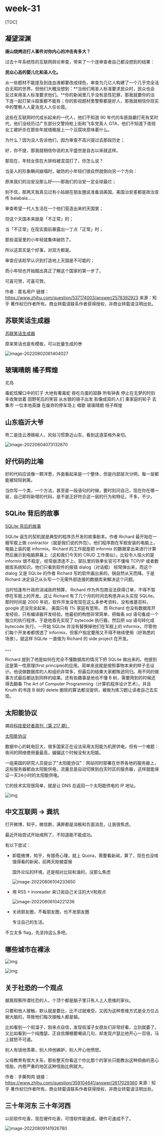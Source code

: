 # week-31

[TOC]



## 凝望深渊

**唐山烧烤店打人事件对你内心的冲击有多大？**

过去十年系统性的互联网舆论审查，带来了一个连审查者自己都没想到的结果：

**民众心态的婴儿化和圣人化。**

从一些题材不能提及到连血液都要改成绿色，审查为几亿人构建了一个几乎完全洁白无瑕的世界。但他们大概没想到：**当他们用圣人标准要求民众时，民众也会反过来用圣人标准要求他们。**你的新闻里几乎没有恶性犯罪，那我就要你的治下连一起打架斗殴案都不能有；你的影视题材里警察都是好人，那我就相信你现实中的警察人人夏洛克人人任长霞。

这些在互联网时代成长起来的一代人，他们不知道 90 年代的车匪路霸打死有奖时代，他们没经历过广东部分交警持枪上街和飞车党真人 GTA，他们不知道下夜班女工被奸杀在那些年就值晚报上一个豆腐块意味着什么。

为什么？因为没人告诉他们，因为审查不高兴提过去那段历史；

好，你不提，那我就相信你说的太平盛世是自古以来就这样。

那现在，年轻女孩在大排档被混混打了，你怎么说？



当圣人的形象瞬间崩塌时，破防的小年轻们很自然就倒向另一个方向：

原来我们的治安没那么好——那我们的治安一定全球最烂；

别不信，那两天我真见过有小姑娘在朋友圈说准备润美国，美国治安差都是政治宣传 balabala……



审查希望一代人生活在一个他们营造出来的天国里；

但这个天国本来就是「不正常」的；

当「不正常」在现实面前暴露出一丁点「正常」时；

那些温室里的小年轻就集体破防了。



所以这其实是个好事。对双方都是。

审查应该趁早认识到打造地上天国是不可能的；

而小年轻也开始踏出真正了解这个国家的第一步了。

可喜可贺，可喜可贺。

作者：匿名用户
链接：https://www.zhihu.com/question/537174003/answer/2576392923
来源：知乎
著作权归作者所有。商业转载请联系作者获得授权，非商业转载请注明出处。



## 苏联笑话生成器

[苏联笑话生成器](https://disksing.com/sao-gen-gen/3)

原来笑话也是有模板，可以批量生成的😎

![image-20220802081404027](assets/image-20220802081404027.png)



## 玻璃晴朗 橘子辉煌

北岛

毒蛇炫耀口中的钉子
大地有著毒蛇
吞吃鸟蛋的寂静
所有钟表
停止在无梦的时刻
丰收聚敛着
田野死后的笑容
从水银的镜子出发
影像成双的人们
乘家庭的轮子
去集市
一位本地英雄
在废弃的停车场上
唱歌
玻璃晴朗
桔子辉煌



## 山东临沂大爷

熊二是连云港赣榆人，风俗习惯靠近山东，看到这道菜格外亲切。

![image-20220804073132870](assets/image-20220804073132870.png)



## 好代码的比喻

好的代码应该像一颗洋葱，外面看起来是一个整体，但是内部层次分明，每一层都能被轻轻剥离。

当你写一个类，一个方法，甚至是一段语句的时候，要时刻问自己，现在你在哪一层，自己即将新增的代码，是不是正好符合这一层的行为和特征，不多，不少。



## SQLite 背后的故事

[SQLite 背后的故事](https://liyafu.com/2022-07-31-sqlite-untold-story/)

SQLite 诞生的契机就是典型的程序员开发的故事剧本。作者 Richard 最开始在一艘军舰上做 contractor（就是我们说的外包）。他们程序跑在军舰安装的电脑上，电脑上装的是 informix。Richard 的工作就是把 informix 的数据拿出来进行计算然后展示到电脑屏幕上（这和我们今天的 CRUD 工作类似）。比较令人恼火的是 informix 很不稳定，经常崩溃连不上。部队里的铁拳长官可不懂啥 TCP/IP 或者数据库系统知识。他们只看到软件的报错 dialog（对话框） 经常弹出来，而这个 dialog 又是 SQLite 的作者 Richard 写的软件画出来的，锅自然从天而降。于是 Richard 决定自己从头写一个无需外部连接的数据库来解决这个问题。

当时恰逢布什政府消减政府预算， Richard 作为外包商没法获得订单，不得不暂停在军舰上的开发。这让 Richard 有了几个月的时间去构思并从头实现 SQLite。那时时间是 2000 年初，软件开发没有现在这么多参考资料，没有维基百科，google 还没完全起来， 美国只有 1% 家庭有宽带。 而 Richard 也没有数据库开发经验，只有编译器开发经验。他最初的构想非常简单，把每条 sql 语句看成一个独立的执行程序。于是他首先实现了 bytecode 执行器，然后把 sql 语句转化成 bytecode 执行。一开始 SQLite 并没有替换掉他们在军舰上的 informix，尽管他们每个开发者都恨透了 informix，但客户指定要用又不得不继续使用（好熟悉的场景）。就这样 SQLite 一直做为 Richard 的 side project 在开发。

。。。

Richard 提到了他是如何在完全不懂数据库的情况下把 SQLite 做出来的。他提到这是第一性原理(first principle)的应用。简单来说就是按照事物本来的样子去设计。他说做数据库的人和组织非常多，但最后的结果大家都殊途同归。用不同的做事方式最后都达到同样的结果。还有些趣事是他也不懂 B 树，需要用到的时候还得去翻看 The Art of Computer Programming（计算机程序设计艺术）。并且 Knuth 的书连 B 树的 delete 删除的算法都没提供，被做为练习题让读者自己去实现。



## 太阳能协议

摘自[科技爱好者周刊（第 217 期）](https://www.ruanyifeng.com/blog/2022/08/weekly-issue-217.html)

[太阳能协议](http://solarprotocol.net/index.html)

数据中心的耗电巨大，很多国家正在设法采用太阳能为机房供电，但有一个难题：夜间的网络使用量最高，偏偏这个时候没有太阳能。

一组美国的研究人员提出了"太阳能协议"：网站同时部署在世界各地的服务器上，这些服务器都由太阳能供电，流量总是自动切换到白天时区的服务器，这样就能保证一天24小时的太阳能供电。

它的技术实现很简单，就是让 DNS 总返回一个太阳能供电的 IP 地址。

![img](assets/bg2022062802.webp)



## 中文互联网 -> 粪坑

打开微博，知乎，微信群，满屏都是消极和负面消息，让我很焦虑。

最近开始尝试开始戒网了，不知道能不能成功。

有以下尝试：

* 卸载微博，知乎，有猎奇心理，就上 Quora，需要看新闻，算了，现在也没啥值得看的新闻，前两天刚被耍猴

  国外论坛的环境，还是相对比较和谐的，没那么焦虑

  ![image-20220806104233650](assets/image-20220806104233650.png)

* 用 RSS + Inoreader 来订阅自己关注的大V和观点

  ![image-20220806104221236](assets/image-20220806104221236.png)

* 关闭朋友圈，不看朋友圈，也不发朋友圈

  专注自己的生活。

不立太多 flag，先坚持这么多吧。



## 哪些城市在裸泳

![img](assets/v2-1a041f965c53085b540d90b722a625a5_r.jpg)

![img](assets/108.jpg)



## 关于社恐的一个观点

据我观察所谓社恐的人，个顶个都是脑子里只有人上人思维的家伙。

只要和他人接触，默认就是要比，比不过就难受。又因为这种思维方式是全方位占据大脑的，导致他们每次接触人都是输。

比如看到一个街溜子，刚来点自信，发现街溜子女朋友们非常好看，立刻就萎了。又比如看到一个纯撸瑟，正自信爆棚要嘲讽几句，却发现卢瑟比他开心一百倍，马上就怒不可遏。

别人有钱他羡慕，别人帅他嫉妒，别人开心他愤怒。

父母教育有很大关系，那些整天你看这个你比那个的家长只能教出这种扭曲的恶心怪胎，内卷严重的地区这种怪胎比例就大。



作者：手撕狗肉
链接：https://www.zhihu.com/question/359104641/answer/2617029360
来源：知乎
著作权归作者所有。商业转载请联系作者获得授权，非商业转载请注明出处。



## 三十年河东 三十年河西

以前软件吃香，现在硬件吃香，可惜软件能速成，硬件可速成不了。

![image-20220809141926780](assets/image-20220809141926780.png)

